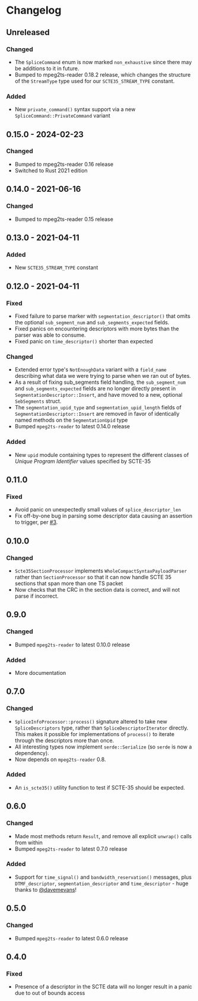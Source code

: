 # Changelog

## Unreleased

### Changed
 - The `SpliceCommand` enum is now marked `non_exhaustive` since there may be additions to it in future.
 - Bumped to mpeg2ts-reader 0.18.2 release, which changes the structure of the `StreamType` type used for
   our `SCTE35_STREAM_TYPE` constant.

### Added
 - New `private_command()` syntax support via a new `SpliceCommand::PrivateCommand` variant

## 0.15.0 - 2024-02-23

### Changed
- Bumped to mpeg2ts-reader 0.16 release
- Switched to Rust 2021 edition

## 0.14.0 - 2021-06-16

### Changed
 - Bumped to mpeg2ts-reader 0.15 release

## 0.13.0 - 2021-04-11

### Added
 - New `SCTE35_STREAM_TYPE` constant

## 0.12.0 - 2021-04-11

### Fixed
 - Fixed failure to parse marker with `segmentation_descriptor()` that omits the optional `sub_segment_num` and
   `sub_segments_expected` fields.
 - Fixed panics on encountering descriptors with more bytes than the parser was able to consume.
 - Fixed panic on `time_descriptor()` shorter than expected

### Changed
 - Extended error type's `NotEnoughData` variant with a `field_name` describing what data we were trying to parse when
   we ran out of bytes.
 - As a result of fixing sub_segments field handling, the `sub_segment_num` and `sub_segments_expected` fields are
   no longer directly present in `SegmentationDescriptor::Insert`, and have moved to a new, optional `SebSegments`
   struct.
 - The `segmentation_upid_type` and `segmentation_upid_length` fields of `SegmentationDescriptor::Insert` are removed
   in favor of identically named methods on the `SegmentationUpid` type
 - Bumped `mpeg2ts-reader` to latest 0.14.0 release

### Added
 - New `upid` module containing types to represent the different classes of _Unique Program Identifier_ values
   specified by SCTE-35

## 0.11.0
### Fixed
 - Avoid panic on unexpectedly small values of `splice_descriptor_len`
 - Fix off-by-one bug in parsing some descriptor data causing an assertion to trigger, per
   [#3](https://github.com/dholroyd/scte35-reader/issues/3).

## 0.10.0
### Changed
 - `Scte35SectionProcessor` implements `WholeCompactSyntaxPayloadParser` rather than `SectionProcessor` so that it can
   now handle SCTE 35 sections that span more than one TS packet
 - Now checks that the CRC in the section data is correct, and will not parse if incorrect.

## 0.9.0
### Changed
 - Bumped `mpeg2ts-reader` to latest 0.10.0 release

### Added
 - More documentation

## 0.7.0
### Changed
 - `SpliceInfoProcessor::process()` signature altered to take new `SpliceDescriptors` type, rather than
   `SpliceDescriptorIterator` directly.  This makes it possible for implementations of `process()` to iterate through
   the descriptors more than once.
 - All interesting types now implement `serde::Serialize` (so `serde` is now a dependency).
 - Now depends on `mpeg2ts-reader` 0.8.

### Added
 - An `is_scte35()` utility function to test if SCTE-35 should be expected.

## 0.6.0
### Changed
 - Made most methods return `Result`, and remove all explicit `unwrap()` calls from within
 - Bumped `mpeg2ts-reader` to latest 0.7.0 release

### Added
 - Support for `time_signal()` and `bandwidth_reservation()` messages, plus `DTMF_descriptor`,
   `segmentation_descriptor` and `time_descriptor` - huge thanks to [@davemevans](https://github.com/davemevans)!

## 0.5.0
### Changed
 - Bumped `mpeg2ts-reader` to latest 0.6.0 release

## 0.4.0
### Fixed
 - Presence of a descriptor in the SCTE data will no longer result in a panic
   due to out of bounds access
